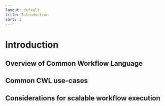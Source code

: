 ```yaml
---
layout: default
title: Introduction
sort: 1
---
```


# Introduction

## Overview of Common Workflow Language

## Common CWL use-cases

## Considerations for scalable workflow execution
